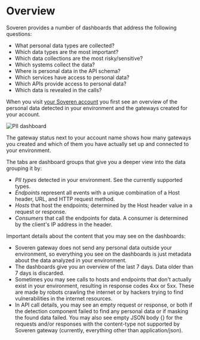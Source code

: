 # Overview

Soveren provides a number of dashboards that address the following questions:

* What personal data types are collected?
* Which data types are the most important?
* Which data collections are the most risky/sensitive?
* Which systems collect the data?
* Where is personal data in the API schema?
* Which services have access to personal data?
* Which APIs provide access to personal data?
* Which data is revealed in the calls?

When you visit [your Soveren account](https://app.soveren.io/pii-types) you first see an overview of the personal data detected in your environment and the gateways created for your account.

![PII dashboard](../../img/dashboards/pii-types-overview.jpg "PII dashboard")

The gateway status next to your account name shows how many gateways you created and which of them you have actually set up and connected to your environment.

The tabs are dashboard groups that give you a deeper view into the data grouping it by:

* *PII types* detected in your environment. See the currently supported types.
* *Endpoints* represent all events with a unique combination of a Host header, URL, and HTTP request method.
* *Hosts* that host the endpoints; determined by the Host header value in a request or response.
* *Consumers* that call the endpoints for data. A consumer is determined by the client's IP address in the header.


Important details about the content that you may see on the dashboards:

* Soveren gateway does not send any personal data outside your environment, so everything you see on the dashboards is just metadata about the data analyzed in your environment.
* The dashboards give you an overview of the last 7 days. Data older than 7 days is discarded.
* Sometimes you may see calls to hosts and endpoints that don't actually exist in your environment, resulting in response codes 4xx or 5xx. These are made by robots crawling the internet or by hackers trying to find vulnerabilities in the internet resources.
* In API call details, you may see an empty request or response, or both if the detection component failed to find any personal data or if masking the found data failed. You may also see empty JSON body {} for the requests and/or responses with the content-type not supported by Soveren gateway (currently, everything other than application/json). 




















